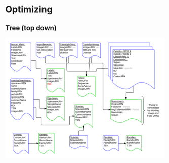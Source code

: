 # Optimizing

## Tree (top down)

![datasetRework](https://raw.githubusercontent.com/botcar/botcar-data/master/commentary/Images/BotCar%20Document%20Revisions%20-%20draft%201.png)
